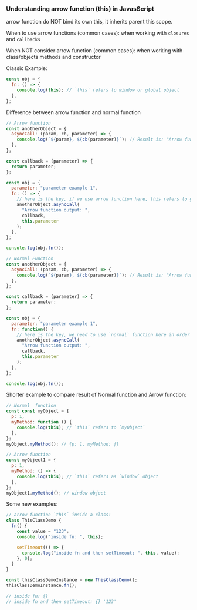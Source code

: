 ### Understanding arrow function (this) in JavasScript

arrow function do NOT bind its own this, it inherits parent this scope.

When to use arrow functions (common cases): when working with `closures` and `callbacks`

When NOT consider arrow function (common cases): when working with class/objects methods and constructor

Classic Example:

```js
const obj = {
  fn: () => {
    console.log(this); // `this` refers to window or global object
  },
};
```

Difference between arrow function and normal function

```js
// Arrow function
const anotherObject = {
  asyncCall: (param, cb, parameter) => {
    console.log(`${param}, ${cb(parameter)}`); // Result is: "Arrow function output: , undefined " because parameter was not defined from global window object
  },
};

const callback = (parameter) => {
  return parameter;
};

const obj = {
  parameter: "parameter example 1",
  fn: () => {
    // here is the key, if we use arrow function here, this refers to global object
    anotherObject.asyncCall(
      "Arrow function output: ",
      callback,
      this.parameter
    );
  },
};

console.log(obj.fn());
```

```js
// Normal Function
const anotherObject = {
  asyncCall: (param, cb, parameter) => {
    console.log(`${param}, ${cb(parameter)}`); // Result is: "Arrow function output: , parameter example 1"
  },
};

const callback = (parameter) => {
  return parameter;
};

const obj = {
  parameter: "parameter example 1",
  fn: function() {
    // here is the key, we need to use `normal` function here in order to pass this.parameter value into other object
    anotherObject.asyncCall(
      "Arrow function output: ",
      callback,
      this.parameter
    );
  },
};

console.log(obj.fn());
```

Shorter example to compare result of Normal function and Arrow function:

```js
// Normal  function
const const myObject = {
  p: 1,
  myMethod: function () {
    console.log(this); // `this` refers to `myObject`
  },
};
myObject.myMethod(); // {p: 1, myMethod: ƒ}

// Arrow function
const myObject1 = {
  p: 1,
  myMethod: () => {
    console.log(this); // `this` refers as `window` object
  },
};
myObject1.myMethod(); // window object
```

Some new examples:

```js
// arrow function `this` inside a class:
class ThisClassDemo {
  fn() {
    const value = "123";
    console.log("inside fn: ", this);

    setTimeout(() => {
      console.log("inside fn and then setTimeout: ", this, value);
    }, 0);
  }
}

const thisClassDemoInstance = new ThisClassDemo();
thisClassDemoInstance.fn();

// inside fn: {}
// inside fn and then setTimeout: {} '123'
```
